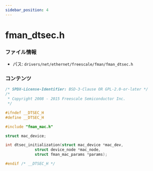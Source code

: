 ```yaml
---
sidebar_position: 4
---
```

# fman_dtsec.h

### ファイル情報

- パス: `drivers/net/ethernet/freescale/fman/fman_dtsec.h`

### コンテンツ

```h
/* SPDX-License-Identifier: BSD-3-Clause OR GPL-2.0-or-later */
/*
 * Copyright 2008 - 2015 Freescale Semiconductor Inc.
 */

#ifndef __DTSEC_H
#define __DTSEC_H

#include "fman_mac.h"

struct mac_device;

int dtsec_initialization(struct mac_device *mac_dev,
			 struct device_node *mac_node,
			 struct fman_mac_params *params);

#endif /* __DTSEC_H */

```
